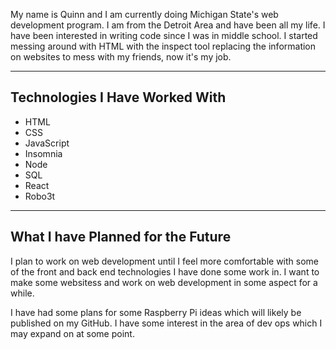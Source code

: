 My name is Quinn and I am currently doing Michigan State's web development program. I am from the Detroit Area and have been all my life. I have been interested in writing code since I was in middle school. I started messing around with HTML with the inspect tool replacing the information on websites to mess with my friends, now it's my job.

---

## Technologies I Have Worked With ##

- HTML
- CSS
- JavaScript
- Insomnia
- Node
- SQL
- React
- Robo3t

---

## What I have Planned for the Future ##

I plan to work on web development until I feel more comfortable with some of the front and back end technologies I have done some work in. I want to make some websitess and work on web development in some aspect for a while.

I have had some plans for some Raspberry Pi ideas which will likely be published on my GitHub. I have some interest in the area of dev ops which I may expand on at some point.
